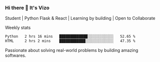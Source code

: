 ### Hi there 👋 It's Vizo

Student | Python Flask & React | Learning by building | Open to Collaborate

Weekly stats
<!--START_SECTION:waka-->

```txt
Python   2 hrs 16 mins   █████████████░░░░░░░░░░░░   52.65 %
HTML     2 hrs 2 mins    ████████████░░░░░░░░░░░░░   47.35 %
```

<!--END_SECTION:waka-->


Passionate about solving real-world problems by building amazing softwares.
